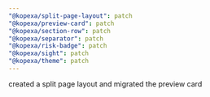 ```yaml
---
"@kopexa/split-page-layout": patch
"@kopexa/preview-card": patch
"@kopexa/section-row": patch
"@kopexa/separator": patch
"@kopexa/risk-badge": patch
"@kopexa/sight": patch
"@kopexa/theme": patch
---
```


created a split page layout and migrated the preview card
